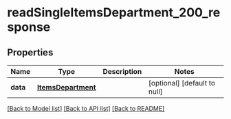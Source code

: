 # readSingleItemsDepartment_200_response

## Properties
Name | Type | Description | Notes
------------ | ------------- | ------------- | -------------
**data** | [**ItemsDepartment**](.md) |  | [optional] [default to null]

[[Back to Model list]](../README.md#documentation-for-models) [[Back to API list]](../README.md#documentation-for-api-endpoints) [[Back to README]](../README.md)



